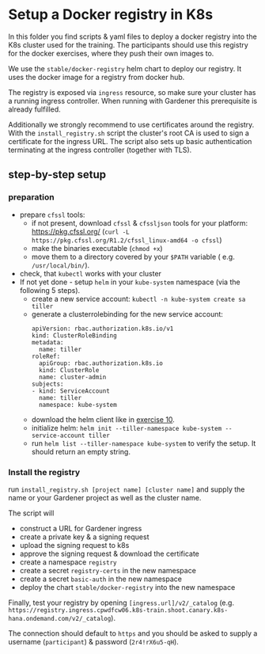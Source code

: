 # Setup a Docker registry in K8s

In this folder you find scripts & yaml files to deploy a docker registry into the K8s cluster used for the training.
The participants should use this registry for the docker exercises, where they push their own images to.

We use the `stable/docker-registry` helm chart to deploy our registry. It uses the docker image for a registry from docker hub.

The registry is exposed via `ingress` resource, so make sure your cluster has a running ingress controller. When running with Gardener this prerequisite is already fulfilled.  

Additionally we strongly recommend to use certificates around the registry. With the `install_registry.sh` script the cluster's root CA is used to sign a certificate for the ingress URL. The script also sets up basic authentication terminating at the ingress controller (together with TLS).

## step-by-step setup

### preparation
* prepare `cfssl` tools:
  * if not present, download `cfssl` & `cfssljson` tools for your platform: https://pkg.cfssl.org/ (`curl -L https://pkg.cfssl.org/R1.2/cfssl_linux-amd64 -o cfssl`)
  * make the binaries executable (`chmod +x`)
  * move them to a directory covered by your `$PATH` variable ( e.g. `/usr/local/bin/`).
* check, that `kubectl` works with your cluster
* If not yet done - setup `helm` in your `kube-system` namespace (via the following 5 steps).
  * create a new service account: `kubectl -n kube-system create sa tiller`
  * generate a clusterrolebinding for the new service account:
    ```
    apiVersion: rbac.authorization.k8s.io/v1
    kind: ClusterRoleBinding
    metadata:
      name: tiller
    roleRef:
      apiGroup: rbac.authorization.k8s.io
      kind: ClusterRole
      name: cluster-admin
    subjects:
    - kind: ServiceAccount
      name: tiller
      namespace: kube-system
    ```
  * download the helm client like in [exercise 10](../../kubernetes/exercise_10_helm_basics.md).
  * initialize helm: `helm init --tiller-namespace kube-system --service-account tiller`
  * run `helm list --tiller-namespace kube-system` to verify the setup. It should return an empty string.

### Install the registry
run `install_registry.sh [project name] [cluster name]` and supply the name or your Gardener project as well as the cluster name.

The script will
  * construct a URL for Gardener ingress
  * create a private key & a signing request
  * upload the signing request to k8s
  * approve the signing request & download the certificate
  * create a namespace `registry`
  * create a secret `registry-certs` in the new namespace
  * create a secret `basic-auth` in the new namespace
  * deploy the chart `stable/docker-registry` into the new namespace

Finally, test your registry by opening `[ingress.url]/v2/_catalog` (e.g. `https://registry.ingress.cpwdfcw06.k8s-train.shoot.canary.k8s-hana.ondemand.com/v2/_catalog`).

The connection should default to `https` and you should be asked to supply a username (`participant`) & password (`2r4!rX6u5-qH`).
